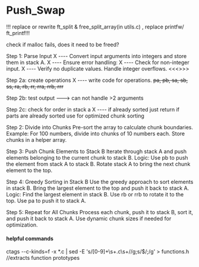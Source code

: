 # Push_Swap

!!! replace or rewrite ft_split & free_split_array(in utils.c) , replace printfw/ ft_printf!!!

check if malloc fails, does it need to be freed?

Step 1: Parse Input
X ---- Convert input arguments into integers and store them in stack A. 
X ---- Ensure error handling:
X ---- Check for non-integer input.
X ---- Verify no duplicate values.
Handle integer overflows. <<<<verify that ft_atoi handles this and frees stack if error occurs>>>>

Step 2a: create operations
X ---- write code for operations. ~~pa, pb, sa, sb, ss, ra, rb, rr, rra, rrb, rrr~~

Step 2b: test output
---> can not handle >2 arguments

Step 2c: check for order in stack a
X ---- if already sorted just return
if parts are already sorted use for optimized chunk sorting

Step 2: Divide into Chunks
Pre-sort the array to calculate chunk boundaries.
Example: For 100 numbers, divide into chunks of 10 numbers each.
Store chunks in a helper array.

Step 3: Push Chunk Elements to Stack B
Iterate through stack A and push elements belonging to the current chunk to stack B.
Logic:
Use pb to push the element from stack A to stack B.
Rotate stack A to bring the next chunk element to the top.

Step 4: Greedy Sorting in Stack B
Use the greedy approach to sort elements in stack B.
Bring the largest element to the top and push it back to stack A.
Logic:
Find the largest element in stack B.
Use rb or rrb to rotate it to the top.
Use pa to push it to stack A.

Step 5: Repeat for All Chunks
Process each chunk, push it to stack B, sort it, and push it back to stack A.
Use dynamic chunk sizes if needed for optimization.


#### helpful commands ####

ctags --c-kinds=f -x *.c | sed -E 's/[0-9]+\s+.c\s+//g;s/$/;/g' > functions.h //extracts function prototypes
